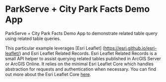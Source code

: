 # ParkServe + City Park Facts Demo App
ParkServe + City Park Facts Demo App to demonstrate related table query using related table queries.

This particular example leverages [Esri Leaflet] (https://esri.github.io/esri-leaflet/) and Esri Leaflet Related Records. Esri Leaflet Related Records is a small API helper to assist querying related tables published in ArcGIS Server or ArcGIS Online. It relies on the minimal Esri Leaflet Core which handles abstraction for requests and authentication when necessary. You can find out more about the Esri Leaflet Core [here](http://esri.github.com/esri-leaflet/downloads).
